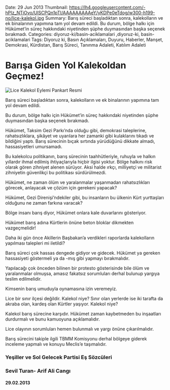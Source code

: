 Date: 29 Jun 2013
Thumbnail: https://lh4.googleusercontent.com/-hPIz_NTiOvo/UlSCPQn1pTI/AAAAAAAAAeY/yKDPe0eTdog/w300-h199-no/lice-kalekol.jpg
Summary: Barış süreci başladıktan sonra, kalekolların ve ek binalarının yapımına tam yol devam edildi. Bu durum, bölge halkı için Hükümet’in süreç hakkındaki niyetinden şüphe duymasından başka seçenek bırakmadı.
Categories: diyoruz-ki/basin-aciklamalari ,diyoruz-ki, basin-aciklamalari
Tags: Diyoruz ki, Basın Açıklamaları, Duyuru, Haberler, Manşet, Demokrasi, Kürdistan, Barış Süreci, Tanınma Adaleti, Katılım Adaleti

# Barışa Giden Yol Kalekoldan Geçmez!

![Lice Kalekol Eylemi Pankart Resmi](https://lh4.googleusercontent.com/-hPIz_NTiOvo/UlSCPQn1pTI/AAAAAAAAAeY/yKDPe0eTdog/w300-h199-no/lice-kalekol.jpg)

Barış süreci başladıktan sonra, kalekolların ve ek binalarının yapımına tam yol devam edildi.

Bu durum, bölge halkı için Hükümet’in süreç hakkındaki niyetinden şüphe duymasından başka seçenek bırakmadı.

Hükümet, Taksim Gezi Parkı’nda olduğu gibi, demokrasi taleplerine, rahatsızlıklara, şikâyet ve uyarılara her zamanki gibi kulaklarını tıkadı ve bildiğini yaptı. Barış sürecinin bıçak sırtında yürüdüğünü dikkate almadı, hassasiyetleri umursamadı.

Bu kalekolcu politikanın, barış sürecinin taahhütleriyle, ruhuyla ve halkın yıllardır ihmal edilmiş ihtiyaçlarıyla hiçbir ilgisi yoktur. Bölge halkını risk olarak gören zihniyet alenen sürüyor. Aksi halde ırkçı, milliyetçi ve militarist zihniyetin güvenlikçi bu politikası sürdürülmezdi.

Hükümet, ne zaman ölüm ve yaralanmalar yaşanmadan rahatsızlıkları görecek, anlayacak ve çözüm için gerekeni yapacak?

Hükümet, Gezi Direnişi’ndekiler gibi, bu insanların bu ülkenin Kürt yurttaşları olduğunu ne zaman farkına varacak?

Bölge insanı barış diyor, Hükümet onlara kale duvarlarını gösteriyor.

Hükümet barış adına Kürtlerin önüne beton bloklar dikmekten vazgeçmelidir!

Daha iki gün önce Akillerin Başbakan’a verdikleri raporlarda kalekolların yapılması talepleri mi iletildi?

Barış süreci çok hassas dengede gidiyor ve gidecek. Hükümet ya gereken hassasiyeti göstermeli ya da -mış gibi yapmayı bırakmalıdır.

Yapılacağı çok önceden bilinen bir protesto gösterisinde bile ölüm ve yaralanmalar olmuşsa, amasız fakatsız sorumluları derhal bulunup yargıya teslim edilmelidir.

Kimsenin barış umuduyla oynamasına izin veremeyiz.

Lice bir sınır ilçesi değildir. Kalekol niye? Sınır olan yerlerde ise iki tarafta da akraba olan, kardeş olan Kürtler yaşıyor. Kalekol niye?

Kalekol barış sürecine karşıdır. Hükümet zaman kaybetmeden bu inşaatları durdurmalı ve bunu kamuoyuna açıklamalıdır.

Lice olayının sorumluları hemen bulunmalı ve yargı önüne çıkarılmalıdır.

Barış sürecini takiple ilgili TBMM Komisyonu derhal bölgeye giderek inceleme yapmalı ve konuyu Meclis’e taşımalıdır.


### Yeşiller ve Sol Gelecek Partisi Eş Sözcüleri
### Sevil Turan- Arif Ali Cangı
#### 29.02.2013
